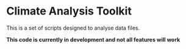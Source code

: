 # Climate Analysis Toolkit

This is a set of scripts designed to analyse data files. 

**This code is currently in development and not all features will work**
